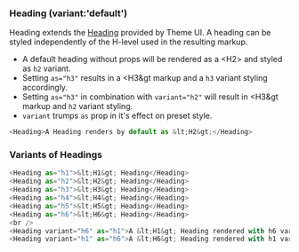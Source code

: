 ### Heading (variant:'default')

Heading extends the [Heading](https://theme-ui.com/components/heading) provided by Theme UI.
A heading can be styled independently of the H-level used in the resulting markup.

- A default heading without props will be rendered as a &lt;H2&gt; and styled as `h2` variant.
- Setting `as="h3"` results in a &lt;H3&gt markup and a `h3` variant styling accordingly.
- Setting `as="h3"` in combination with `variant="h2"` will result in &lt;H3&gt markup and `h2` variant styling.
- `variant` trumps `as` prop in it's effect on preset style.

```js
<Heading>A Heading renders by default as &lt;H2&gt;</Heading>
```

### Variants of Headings

```js
<Heading as="h1">&lt;H1&gt; Heading</Heading>
<Heading as="h2">&lt;H2&gt; Heading</Heading>
<Heading as="h3">&lt;H3&gt; Heading</Heading>
<Heading as="h4">&lt;H4&gt; Heading</Heading>
<Heading as="h5">&lt;H5&gt; Heading</Heading>
<Heading as="h6">&lt;H6&gt; Heading</Heading>
<br />
<Heading variant="h6" as="h1">A &lt;H1&gt; Heading rendered with h6 variant</Heading>
<Heading variant="h1" as="h6">A &lt;H6&gt; Heading rendered with h1 variant</Heading>
```
